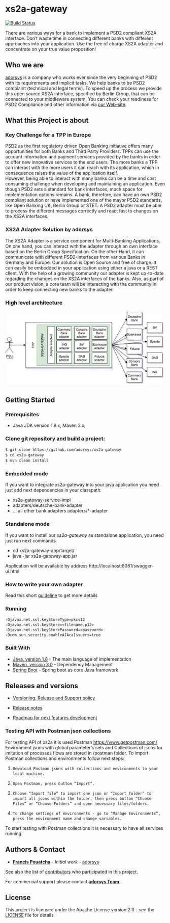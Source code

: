 # xs2a-gateway
[![Build Status](https://travis-ci.com/adorsys/xs2a-gateway.svg?branch=develop)](https://travis-ci.com/adorsys/xs2a-gateway)

There are various ways for a bank to implement a PSD2 compliant XS2A interface. Don’t waste time in connecting different banks with different approaches into your application. Use the free of charge XS2A adapter and concentrate on your true value proposition! 
## Who we are
[adorsys](https://adorsys.de/en/index.html) is a company who works ever since the very beginning of PSD2 with its requirements and implicit tasks.
We help banks to be PSD2 complaint (technical and legal terms). To speed up the process we provide this open source XS2A interface, specified by Berlin Group,
that can be connected to your middleware system.
You can check your readiness for PSD2 Compliance and other information via [our Web-site](https://adorsys.de/en/psd2).

## What this Project is about

### Key Challenge for a TPP in Europe

PSD2 as the first regulatory driven Open Banking initiative offers many opportunities for both Banks and Third Party Providers. TPPs can use the account information and payment services provided by the banks in order to offer new innovative services to the end users. The more banks a TPP can interact with the more users it can reach with its application, which in consequence raises the value of the application itself.  
However, being able to interact with many banks can be a time and cost consuming challenge when developing and maintaining an application. Even though PSD2 sets a standard for bank interfaces, much space for implementation options remains. A bank, therefore, can have an own PSD2 compliant solution or have implemented one of the mayor PSD2 standards, like Open Banking UK, Berlin Group or STET. A PSD2 adapter must be able to process the different messages correctly and react fast to changes on the XS2A interfaces. 

### XS2A Adapter Solution by adorsys

The XS2A Adapter is a service component for Multi-Banking Applications. On one hand, you can interact with the adapter through an own interface based on the Berlin Group Specification. On the other Hand, it can communicate with different PSD2-interfaces from various Banks in Germany and Europe. Our solution is Open Source and free of charge. It can easily be embedded in your application using either a java or a REST client. With the help of a growing community our adapter is kept up-to-date regarding the changes on the XS2A interfaces of the banks. Also, as part of our product vision, a core team will be interacting with the community in order to keep connecting new banks to the adapter. 

### High level architecture
![High level architecture](docs/img/high%20level%20architecture.png)

## Getting Started

### Prerequisites

- Java JDK version 1.8.x, Maven 3.x;

### Clone git repository and build a project:
```bash
$ git clone https://github.com/adorsys/xs2a-gateway
$ cd xs2a-gateway
$ mvn clean install
```
### Embedded mode

If you want to integrate xs2a-gateway into your java application you need just add next dependencies in your classpath:
* xs2a-gateway-service-impl
* adapters/deutsche-bank-adapter
* ... all other bank adapters adapters/*-adapter

### Standalone mode

If you want to install our *xs2a-gateway* as standalone application, you need just run next commands 
* cd xs2a-gateway-app/target/
* java -jar xs2a-gateway-app.jar

Application will be available by address http://localhost:8081/swagger-ui.html

### How to write your own adapter
Read this short [guideline](/docs/Adapter.md) to get more details

### Running

    -Djavax.net.ssl.keyStoreType=pkcs12
    -Djavax.net.ssl.keyStore=<filename.p12>
    -Djavax.net.ssl.keyStorePassword=<password>
    -Dcom.sun.security.enableAIAcaIssuers=true

### Built With

* [Java, version 1.8](http://java.oracle.com) - The main language of implementation
* [Maven, version 3.0](https://maven.apache.org/) - Dependency Management
* [Spring Boot](https://projects.spring.io/spring-boot/) - Spring boot as core Java framework

## Releases and versions

* [Versioning, Release and Support policy](doc/Version_Policy.md)
 
* [Release notes](doc/releasenotes.md) 
* [Roadmap for next features development](doc/roadmap.md)
 
### Testing API with Postman json collections
 
 For testing API of xs2a it is used Postman https://www.getpostman.com/
 Environment jsons with global parameter’s sets and Collections of jsons for imitation of processes flows are stored in /postman folder.
 To import Postman collections and environments follow next steps:
 1.     Download Postman jsons with collections and environments to your local machine.
 2.     Open Postman, press button “Import”.
 3.     Choose “Import file” to import one json or “Import folder” to import all jsons within the folder, then press button “Choose Files” or “Choose Folders” and open necessary files/folders.
 4.     To change settings of environments - go to “Manage Environments”, press the environment name and change variables.
 
 To start testing with Postman collections it is necessary to have all services running.
 
 
## Authors & Contact

* **[Francis Pouatcha](mailto:fpo@adorsys.de)** - *Initial work* - [adorsys](https://www.adorsys.de)

See also the list of [contributors](https://github.com/adorsys/xs2a-gateway/graphs/contributors) who participated in this project.

For commercial support please contact **[adorsys Team](https://adorsys.de/en/psd2)**.

## License

This project is licensed under the Apache License version 2.0 - see the [LICENSE](LICENSE) file for details
